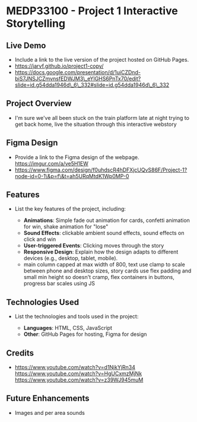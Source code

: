 # MEDP33100 - Project 1 Interactive Storytelling

## Live Demo

* Include a link to the live version of the project hosted on GitHub Pages.
* https://jarvf.github.io/project1-copy/
* https://docs.google.com/presentation/d/1uiCZDnd-biS7JNSJCZmvnsfEDWJM3\_eYlGHS6PnTx70/edit?slide=id.g54dda1946d\_6\_332#slide=id.g54dda1946d\_6\_332

## Project Overview

* I'm sure we've all been stuck on the train platform late at night trying to get back home, live the situation through this interactive webstory

## Figma Design

* Provide a link to the Figma design of the webpage. https://imgur.com/a/ve5H1EW
* https://www.figma.com/design/f0uhdscR4hDFXjcUQvS86F/Project-1?node-id=0-1\&p=f\&t=ah5URqMtdK1Wp0MP-0

## Features

* List the key features of the project, including:

  * **Animations**: Simple fade out animation for cards, confetti animation for win, shake animation for "lose"
  * **Sound Effects**: clickable ambient sound effects, sound effects on click and win
  * **User-triggered Events**: Clicking moves through the story
  * **Responsive Design**: Explain how the design adapts to different devices (e.g., desktop, tablet, mobile).
  * main column capped at max width of 800, text use clamp to scale between phone and desktop sizes, story cards use flex padding and small min height so doesn't cramp, flex containers in buttons, progress bar scales using JS

## Technologies Used

* List the technologies and tools used in the project:

  * **Languages**: HTML, CSS, JavaScript
  * **Other**: GitHub Pages for hosting, Figma for design

## Credits

* https://www.youtube.com/watch?v=d1NjkYjRn34
  https://www.youtube.com/watch?v=HgUCxmzMjNk
  https://www.youtube.com/watch?v=z39WJ945muM

## Future Enhancements

* Images and per area sounds
